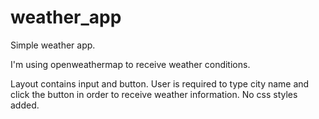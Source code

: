 # weather_app

Simple weather app.

I'm using openweathermap to receive weather conditions.

Layout contains input and button. User is required to type city name and click the button in order to receive weather information. No css styles added.
